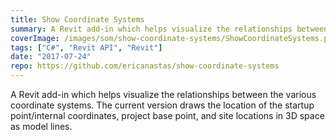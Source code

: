 ```yaml
---
title: Show Coordinate Systems
summary: A Revit add-in which helps visualize the relationships between the various coordinate systems
coverImage: /images/som/show-coordinate-systems/ShowCoordinateSystems.png
tags: ["C#", "Revit API", "Revit"]
date: "2017-07-24"
repo: https://github.com/ericanastas/show-coordinate-systems
---
```


A Revit add-in which helps visualize the relationships between the various coordinate systems. The current version draws the location of the startup point/internal coordinates, project base point, and site locations in 3D space as model lines.
